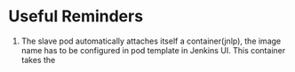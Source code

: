 # Useful Reminders

1. The slave pod automatically attaches itself a container(jnlp), the image name has to be configured in pod template in Jenkins UI. This container takes the 